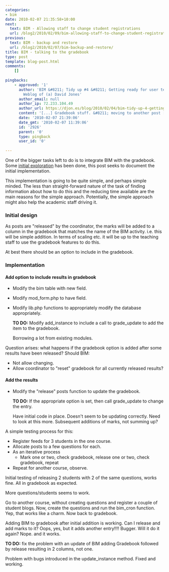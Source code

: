 ```yaml
---
categories:
- bim
date: 2010-02-07 21:35:58+10:00
next:
  text: BIM - Allowing staff to change student registrations
  url: /blog2/2010/02/09/bim-allowing-staff-to-change-student-registrations/
previous:
  text: BIM - backup and restore
  url: /blog2/2010/02/07/bim-backup-and-restore/
title: BIM - talking to the gradebook
type: post
template: blog-post.html
comments:
    []
    
pingbacks:
    - approved: '1'
      author: 'BIM &#8211; Tidy up #4 &#8211; Getting ready for user testing &laquo; The
        Weblog of (a) David Jones'
      author_email: null
      author_ip: 72.233.104.49
      author_url: https://djon.es/blog/2010/02/04/bim-tidy-up-4-getting-ready-for-user-testing/
      content: '[...] Gradebook stuff. &#8211; moving to another post [...]'
      date: '2010-02-07 21:39:06'
      date_gmt: '2010-02-07 11:39:06'
      id: '2926'
      parent: '0'
      type: pingback
      user_id: '0'
    
---
```

One of the bigger tasks left to do is to integrate BIM with the gradebook. Some [initial exploration](/blog2/2010/01/26/bim-sending-results-to-the-gradebook/) has been done, this post seeks to document the initial implementation.

This implementation is going to be quite simple, and perhaps simple minded. The less than straight-forward nature of the task of finding information about how to do this and the reducing time available are the main reasons for the simple approach. Potentially, the simple approach might also help the academic staff driving it.

### Initial design

As posts are "released" by the coordinator, the marks will be added to a column in the gradebook that matches the name of the BIM activity. i.e. this will be simple addition. In terms of scaling etc. it will be up to the teaching staff to use the gradebook features to do this.

At best there should be an option to include in the gradebook.

### Implementation

#### Add option to include results in gradebook

- Modify the bim table with new field.
- Modify mod\_form.php to have field.
- Modify lib.php functions to appropriately modify the database appropriately.
    
    **TO DO:** Modify add\_instance to include a call to grade\_update to add the item to the gradebook.
    
    Borrowing a lot from existing modules.
    

Question arises: what happens if the gradebook option is added after some results have been released? Should BIM:

- Not allow changing.
- Allow coordinator to "reset" gradebook for all currently released results?

#### Add the results

- Modify the "release" posts function to update the gradebook.
    
    **TO DO:** If the appropriate option is set, then call grade\_update to change the entry.
    
    Have initial code in place. Doesn't seem to be updating correctly. Need to look at this more. Subsequent additions of marks, not summing up?
    

A simple testing process for this:

- Register feeds for 3 students in the one course.
- Allocate posts to a few questions for each.
- As an iterative process
    - Mark one or two, check gradebook, release one or two, check gradebook, repeat
- Repeat for another course, observe.

Initial testing of releasing 2 students with 2 of the same questions, works fine. All in gradebook as expected.

More questions/students seems to work.

Go to another course, without creating questions and register a couple of student blogs. Now, create the questions and run the bim\_cron function. Yep, that works like a charm. Now back to gradebook.

Adding BIM to gradebook after initial addition is working. Can I release and add marks to it? Oops, yes, but it adds another entry!!!! Bugger. Will it do it again? Nope. and it works.

**TO DO:** fix the problem with an update of BIM adding Gradebook followed by release resulting in 2 columns, not one.

Problem with bugs introduced in the update\_instance method. Fixed and working.
